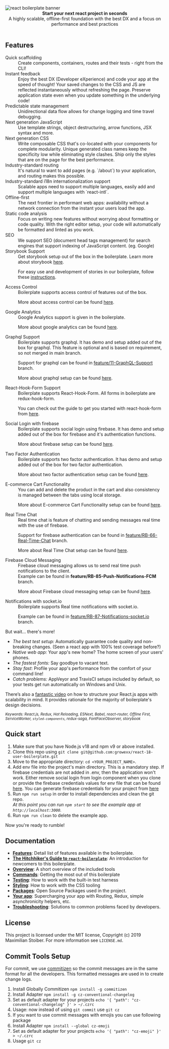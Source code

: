 <img src="https://raw.githubusercontent.com/react-boilerplate/react-boilerplate-brand/master/assets/banner-metal-optimized.jpg" alt="react boilerplate banner" align="center" />

<br />

<div align="center"><strong>Start your next react project in seconds</strong></div>
<div align="center">A highly scalable, offline-first foundation with the best DX and a focus on performance and best practices</div>

<br />

## Features

<dl>
  <dt>Quick scaffolding</dt>
  <dd>Create components, containers, routes and their tests - right from the CLI!</dd>

  <dt>Instant feedback</dt>
  <dd>Enjoy the best DX (Developer eXperience) and code your app at the speed of thought! Your saved changes to the CSS and JS are reflected instantaneously without refreshing the page. Preserve application state even when you update something in the underlying code!</dd>

  <dt>Predictable state management</dt>
  <dd>Unidirectional data flow allows for change logging and time travel debugging.</dd>

  <dt>Next generation JavaScript</dt>
  <dd>Use template strings, object destructuring, arrow functions, JSX syntax and more.</dd>

  <dt>Next generation CSS</dt>
  <dd>Write composable CSS that's co-located with your components for complete modularity. Unique generated class names keep the specificity low while eliminating style clashes. Ship only the styles that are on the page for the best performance.</dd>

  <dt>Industry-standard routing</dt>
  <dd>It's natural to want to add pages (e.g. `/about`) to your application, and routing makes this possible.</dd>

  <dt>Industry-standard i18n internationalization support</dt>
  <dd>Scalable apps need to support multiple languages, easily add and support multiple languages with `react-intl`.</dd>

  <dt>Offline-first</dt>
  <dd>The next frontier in performant web apps: availability without a network connection from the instant your users load the app.</dd>

  <dt>Static code analysis</dt>
  <dd>Focus on writing new features without worrying about formatting or code quality. With the right editor setup, your code will automatically be formatted and linted as you work.</dd>

  <dt>SEO</dt>
  <dd>We support SEO (document head tags management) for search engines that support indexing of JavaScript content. (eg. Google)</dd>

  <dt>Storybook Support</dt>
  <dd>Get storybook setup out of the box in the boilerplate. Learn more about storybook <a href="https://storybook.js.org/">here</a>.

For easy use and development of stories in our boilerplate, follow these [instructions](docs/general/storybook.md).

  </dd>
  <dt>Access Control</dt>
  <dd>Boilerplate supports access control of features out of the box.
  
  More about access control can be found [here](docs/general/roleMiddleware.md).
  </dd>
  <dt>Google Analytics</dt>
  <dd>Google Analytics support is given in the boilerplate.
  <br/>

More about google analytics can be found [here](docs/general/googleAnalytics.md).

  </dd>

  <dt>Graphql Support</dt>
  <dd>Boilerplate supports graphql. It has demo and setup added out of the box for graphql. This feature is optional and is based on requirement, so not merged in main branch.
  <br/>

Support for graphql can be found in [feature/11-GraphQL-Support](https://github.com/growexx/react-18-user-boilerplate/tree/feature/11-graphql-support) branch.

More about graphql setup can be found [here](docs/general/graphql.md).
  <dt>React-Hook-Form Support</dt>
  <dd>Boilerplate supports React-Hook-Form. All forms in boilerplate are redux-hook-form.
  <br/>

You can check out the guide to get you started with react-hook-form from [here](docs/general/reacthookform.md).
  <dt>Social Login with firebase</dt>
  <dd>Boilerplate supports social login using firebase. It has demo and setup added out of the box for firebase and it's authentication functions.
  <br/>

More about firebase setup can be found [here](docs/general/firebase.md).

  </dd>
  <dt>Two Factor Authentication</dt>
  <dd>Boilerplate supports two factor authentication. It has demo and setup added out of the box for two factor authentication.
  
  More about two factor authentication setup can be found [here](docs/general/twoFactorAuthentication.md).
  </dd>
  
<dt>E-commerce Cart Functionality</dt>
  <dd>You can add and delete the product in the cart and also consistency is managed between the tabs using local storage. 
  
  More about E-commerce Cart Functionality setup can be found [here](docs/general/ecommerceCartFunctionality.md).
  </dd>
  <dt>Real Time Chat</dt>
  <dd> Real time chat is feature of chatting and sending messages real time with the use of firebase.
  
Support for firebase authentication can be found in [feature/RB-66-Real-Time-Chat](https://github.com/growexx/react-user-boilerplate/tree/feature/RB-66-Real-Time-Chat) branch.

More about Real Time Chat setup can be found [here](docs/general/realTimeChat.md).

  </dd>
  <dt>Firebase Cloud Messaging</dt>
  <dd> Firebase cloud messaging allows us to send real time push notifications to the client.
  <br />
  Example can be found in 
  <b>feature/RB-85-Push-Notifications-FCM</b> branch.
    <br />

More about Firebase cloud messaging setup can be found [here](docs/general/firebaseCloudMessaging.md).

  </dd>
  <dt>Notifications with socket.io</dt>
  <dd> Boilerplate supports  Real time notifications with socket.io.
    <br /> 

Example can be found in [feature/RB-87-Notifications-socket.io](https://github.com/growexx/react-user-boilerplate/tree/feature/RB-87-Notifications-socket.io) branch.
  </dd>
</dl>

But wait... there's more!

- _The best test setup:_ Automatically guarantee code quality and non-breaking
  changes. (Seen a react app with 100% test coverage before?)
- _Native web app:_ Your app's new home? The home screen of your users' phones.
- _The fastest fonts:_ Say goodbye to vacant text.
- _Stay fast_: Profile your app's performance from the comfort of your command
  line!
- _Catch problems:_ AppVeyor and TravisCI setups included by default, so your
  tests get run automatically on Windows and Unix.

There’s also a <a href="https://vimeo.com/168648012">fantastic video</a> on how to structure your React.js apps with scalability in mind. It provides rationale for the majority of boilerplate's design decisions.

<sub><i>Keywords: React.js, Redux, Hot Reloading, ESNext, Babel, react-router, Offline First, ServiceWorker, `styled-components`, redux-saga, FontFaceObserver, storybook</i></sub>

## Quick start

1.  Make sure that you have Node.js v18 and npm v9 or above installed.
2.  Clone this repo using `git clone git@github.com:growexx/react-18-user-boilerplate.git`
3.  Move to the appropriate directory: `cd <YOUR_PROJECT_NAME>`.<br />
4.  Add env file into the project's main directory. This is a mandatory step. If firebase credentials are not added in .env, then the application won't work. Either remove social login from login component when you clone or provide the firebase credentials values for env file that can be found [here](docs/general/env.md).  You can generate firebase credentials for your project from [here](https://firebase.google.com/)
5.  Run `npm run setup` in order to install dependencies and clean the git repo.<br />
    _At this point you can run `npm start` to see the example app at `http://localhost:3000`._
6.  Run `npm run clean` to delete the example app.

Now you're ready to rumble!

## Documentation

- [**Features**](docs/general/features.md): Detail list of features available in the boilerplate.
- [**The Hitchhiker's Guide to `react-boilerplate`**](docs/general/introduction.md): An introduction for newcomers to this boilerplate.
- [**Overview**](docs/general): A short overview of the included tools
- [**Commands**](docs/general/commands.md): Getting the most out of this boilerplate
- [**Testing**](docs/testing): How to work with the built-in test harness
- [**Styling**](docs/css): How to work with the CSS tooling
- [**Packages**](docs/general/packages.md): Open Source Packages used in the project.
- [**Your app**](docs/js): Supercharging your app with Routing, Redux, simple
  asynchronicity helpers, etc.
- [**Troubleshooting**](docs/general/gotchas.md): Solutions to common problems faced by developers.

## License

This project is licensed under the MIT license, Copyright (c) 2019 Maximilian
Stoiber. For more information see `LICENSE.md`.

## Commit Tools Setup

For commit, we use [commitizen](https://github.com/commitizen/cz-cli) so the commit messages are in the same format for all the developers. This formatted messages are used in to create change logs.

1. Install Globally Commitizen `npm install -g commitizen`
2. Install Adapter `npm install -g cz-conventional-changelog`
3. Set as default adapter for your projects `echo '{ "path": "cz-conventional-changelog" }' > ~/.czrc`
4. Usage: now instead of using `git commit` use `git cz`
5. If you want to use commit messages with emojis you can use following package
6. Install Adapter `npm install --global cz-emoji`
7. Set as default adapter for your projects `echo '{ "path": "cz-emoji" }' > ~/.czrc`
8. Usage `git cz`